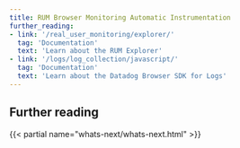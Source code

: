 ```yaml
---
title: RUM Browser Monitoring Automatic Instrumentation
further_reading:
- link: '/real_user_monitoring/explorer/'
  tag: 'Documentation'
  text: 'Learn about the RUM Explorer'
- link: '/logs/log_collection/javascript/'
  tag: 'Documentation'
  text: 'Learn about the Datadog Browser SDK for Logs'
---
```


## 

## Further reading

{{< partial name="whats-next/whats-next.html" >}}

